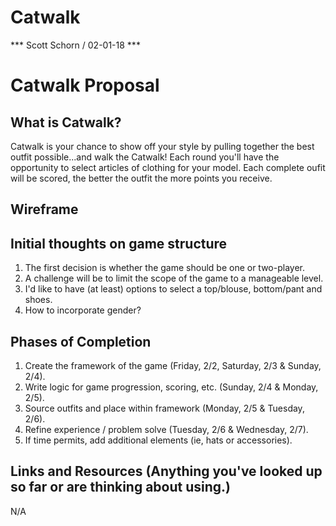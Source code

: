 # Catwalk

*** Scott Schorn / 02-01-18 ***  

# Catwalk Proposal  

## What is Catwalk?

Catwalk is your chance to show off your style by pulling together the best outfit possible...and walk the Catwalk!
Each round you'll have the opportunity to select articles of clothing for your model.
Each complete oufit will be scored, the better the outfit the more points you receive.


## Wireframe




## Initial thoughts on game structure

1.  The first decision is whether the game should be one or two-player.
2.  A challenge will be to limit the scope of the game to a manageable level.
3.  I'd like to have (at least) options to select a top/blouse, bottom/pant and shoes.
4.  How to incorporate gender?


## Phases of Completion

1.  Create the framework of the game (Friday, 2/2, Saturday, 2/3 & Sunday, 2/4).
2.  Write logic for game progression, scoring, etc. (Sunday, 2/4 & Monday, 2/5).
3.  Source outfits and place within framework (Monday, 2/5 & Tuesday, 2/6).
4.  Refine experience / problem solve (Tuesday, 2/6 & Wednesday, 2/7).
5.  If time permits, add additional elements (ie, hats or accessories).


## Links and Resources  (Anything you've looked up so far or are thinking about using.)

N/A
